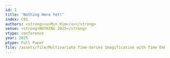 ```yaml
---
id: 1
title: 'Nothing Here Yet!'
index: C01
authors: <strong><u>Min Kim</u></strong>
venue: <strong>NOTHING 2025</strong>
vtype: conference
year: 2025
ptype: Full Paper
file: /assets/file/Multivariate Time-Series Imagification with Time Embedding in Constrained Environments 
---
```


